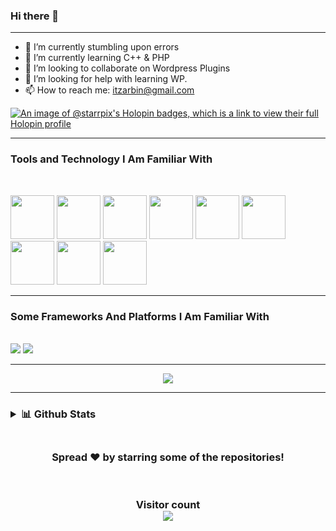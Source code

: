 ### Hi there 👋
<hr />

- 🔭 I’m currently stumbling upon errors
- 🌱 I’m currently learning C++ & PHP
- 👯 I’m looking to collaborate on Wordpress Plugins
- 🤔 I’m looking for help with learning WP.
- 📫 How to reach me: itzarbin@gmail.com

[![An image of @starrpix's Holopin badges, which is a link to view their full Holopin profile](https://holopin.me/starrpix)](https://holopin.io/@starrpix)

<hr />

 ### **Tools and Technology I Am Familiar With**
<br>

<code><img height=70 width=70 src="https://img.icons8.com/color/96/null/git.png"/></code>
<code><img height=70 width=70 src="https://img.icons8.com/officel/512/php-logo.png"/></code>
<code><img height=70 width=70 src="https://img.icons8.com/fluency/96/null/c-plus-plus-logo.png"/></code>
<code><img height=70 width=70 src="https://img.icons8.com/fluency/512/laravel.png"/></code>
<code><img height=70 width=70 src="https://img.icons8.com/color/512/html-5--v1.png"/></code>
<code><img height=70 width=70 src="https://img.icons8.com/color/512/css3.png"/></code>
<code><img height=70 width=70 src="https://img.icons8.com/color/512/tailwindcss.png"/></code>
<code><img height=70 width=70 src="https://img.icons8.com/color/96/null/bootstrap.png"/></code>
<code><img height=70 width=70 src="https://img.icons8.com/color/96/null/javascript--v1.png"/></code>
<hr/>


 ### **Some Frameworks And Platforms I Am Familiar With**
<br>
<code><img src="https://img.icons8.com/fluency/96/null/visual-studio-code-2019.png"/></code>
<code><img src="https://img.icons8.com/plasticine/100/000000/github-squared.png"/></code>


<hr />
<p align="center">
   <img align="center" src="[![GitHub Streak](http://github-readme-streak-stats.herokuapp.com?user=Starrpix&theme=dark&background=000000)](https://git.io/streak-stats)layout=compact" />
<!--    <img align="right" alt="GIF" height="300px" src="https://media.giphy.com/media/xT9IgzoKnwFNmISR8I/giphy.gif" />  -->
</p>


<hr />
<h3>
 <details>
<summary>📊 Github Stats</summary>
<h3/>
<p align="center">
  <br>
 <img align="center"  src="https://github-readme-streak-stats.herokuapp.com/?user=Starrpix&theme=blue-green" />
  <br>

<img align="center" src="https://github-profile-trophy.vercel.app/?username=Starrpix&theme=dracula" alt="Starrpix Github Trophy"/>


</details>

<br>
<h3 align="center">
 Spread ❤️ by starring some of the repositories!
</h3>
<br>
<h3 align="center"> 
  Visitor count <br>
  <img src="https://profile-counter.glitch.me/Starrpix/count.svg" />
</h3>





<!--
**Starrpix/Starrpix** is a ✨ _special_ ✨ repository because its `README.md` (this file) appears on your GitHub profile.

Here are some ideas to get you started:

- 🔭 I’m currently working on ...
- 🌱 I’m currently learning ...
- 👯 I’m looking to collaborate on ...
- 🤔 I’m looking for help with ...
- 💬 Ask me about ...
- 📫 How to reach me: ...
- 😄 Pronouns: ...
- ⚡ Fun fact: ...
-->
